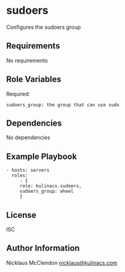 sudoers
=======

Configures the sudoers group

Requirements
------------

No requirements

Role Variables
--------------

Required:

	sudoers_group: the group that can use sudo
	
Dependencies
------------

No dependencies

Example Playbook
----------------

    - hosts: servers
      roles:
         - { 
		 role: kulinacs.sudoers,
		 sudoers_group: wheel
		 }

License
-------

ISC

Author Information
------------------

Nicklaus McClendon <nicklaus@kulinacs.com>
